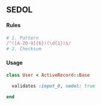 ## SEDOL

#### Rules

```ruby
# 1. Pattern
/^([A-Z0-9]{6})(\d{1})$/
# 2. Checksum
```

#### Usage

```ruby
class User < ActiveRecord::Base

  validates :input_0, sedol: true

end
```
